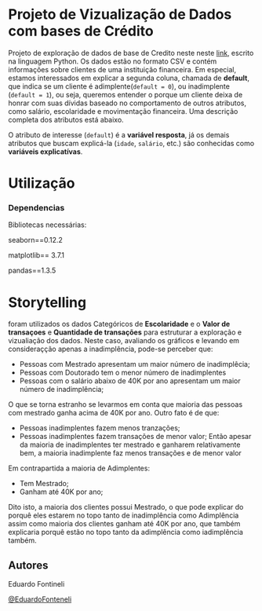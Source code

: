 # Projeto de Vizualização de Dados com bases de Crédito

Projeto de exploração de dados de base de Credito neste neste [link](https://raw.githubusercontent.com/andre-marcos-perez/ebac-course-utils/develop/dataset/credito.csv), escrito na linguagem Python. Os dados estão no formato CSV e contém informações sobre clientes de uma instituição financeira. Em especial, estamos interessados em explicar a segunda coluna, chamada de **default**, que indica se um cliente é adimplente(`default = 0`), ou inadimplente (`default = 1`), ou seja, queremos entender o porque um cliente deixa de honrar com suas dívidas baseado no comportamento de outros atributos, como salário, escolaridade e movimentação financeira. Uma descrição completa dos atributos está abaixo.

O atributo de interesse (`default`) é a **variável resposta**, já os demais atributos que buscam explicá-la (`idade`, `salário`, etc.) são conhecidas como **variáveis explicatívas**.

# Utilização

### Dependencias

Bibliotecas necessárias:

seaborn==0.12.2

matplotlib== 3.7.1

pandas==1.3.5

# Storytelling

foram utilizados os dados Categóricos de **Escolaridade** e o **Valor de transaçoes** e **Quantidade de transações** para estruturar a exploração e vizualiação dos dados. Neste caso, avaliando os gráficos e levando em consideraçção apenas a inadimplência, pode-se perceber que:
- Pessoas com Mestrado apresentam um maior número de inadimplêcia;
- Pessoas com Doutorado tem o menor número de inadimplentes
- Pessoas com o salário abaixo de 40K por ano apresentam um maior número de inadimplência;

O que se torna estranho se levarmos em conta que maioria das pessoas com mestrado ganha acima de 40K por ano.
Outro fato é de que:
- Pessoas inadimplentes fazem menos tranzações;
- Pessoas inadimplentes fazem transações de menor valor;
Então apesar da maioria de inadimplentes ter mestrado e ganharem relativamente bem, a maioria inadimplente faz menos transações e de menor valor

Em contrapartida a maioria de Adimplentes: 
- Tem Mestrado;
- Ganham até 40K por ano;

Dito isto, a maioria dos clientes possui Mestrado, o que pode explicar do porquê eles estarem no topo tanto de inadimplência como Adimplência assim como maioria dos clientes ganham até 40K por ano, que também explicaria porquê estão no topo tanto da adimplência como iadimplência também.

## Autores

Eduardo Fontineli 

 [@EduardoFonteneli](https://www.linkedin.com/in/carlos-eduardo-fontineli-goncalves/)
